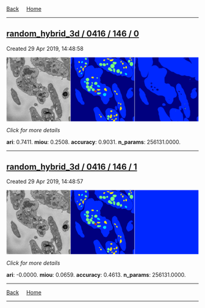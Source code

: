 
[Back](..)&nbsp;&nbsp;&nbsp;&nbsp;&nbsp;[Home](https://leapmanlab.github.io/snapshots)

---

<div class="summary"><a href="0"><h2>random_hybrid_3d / 0416 / 146 / 0</h2></a><p>Created 29 Apr 2019, 14:48:58
</p><a href="0"><img src="0/media/summary.png" align="center"></a><p>
<i>Click for more details</i>
</p></div>

**ari**: 0.7411. **miou**: 0.2508. **accuracy**: 0.9031. **n_params**: 256131.0000. 

---

<div class="summary"><a href="1"><h2>random_hybrid_3d / 0416 / 146 / 1</h2></a><p>Created 29 Apr 2019, 14:48:57
</p><a href="1"><img src="1/media/summary.png" align="center"></a><p>
<i>Click for more details</i>
</p></div>

**ari**: -0.0000. **miou**: 0.0659. **accuracy**: 0.4613. **n_params**: 256131.0000. 

---

[Back](..)&nbsp;&nbsp;&nbsp;&nbsp;&nbsp;[Home](https://leapmanlab.github.io/snapshots)

---